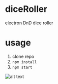 # diceRoller
electron DnD dice roller


# usage
1. clone repo
2. `npm install`
3. `npm start`

![alt text][screenshot]

[screenshot]: https://previews.dropbox.com/p/thumb/AAtMBnK26MEMtkE6I1p_X_L2O2NS7jzl2goW_2v2GqhNu9pROx9NDAHvyGWcty0j5cSN00Kfi1S8nrV9BTlzaKE9Dr8rSkAqYmyTlCl6x4w_sVlrh63ToCvjE5Q7jPubaSEJ9mtyuhvt9hSF1E7nQEdM5fPoqK4Vya13VHGIwA7mtWItU0Jgbfi2aUH9iBvDmtlUIXP58lVdZImqQea0IiATybNYy65KTkt4cIwGb5wHxohfH-7TwZPwo4Fk6eIfVz4FRk3bnBrARgiX9OTe-AscD28Dy3AMERy6XGJxqmsAfH7NiY1kd1W51t2ALcsikdYNX_jmzKvBRK1L0pRjlGM7Quty2J8CqmRwiZzscfUy7ttpegsPDY_TayI4PWgdLaXou4m_qHmhCsuhOumll2HXcD8KdrZ-z-dTeGb96953tFlsRDh_fA2gBOWef8ewqLM/p.png
